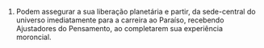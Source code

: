 ﻿1. Podem assegurar a sua liberação planetária e partir, da sede-central do universo imediatamente para a carreira ao Paraíso, recebendo Ajustadores do Pensamento, ao completarem sua experiência moroncial.